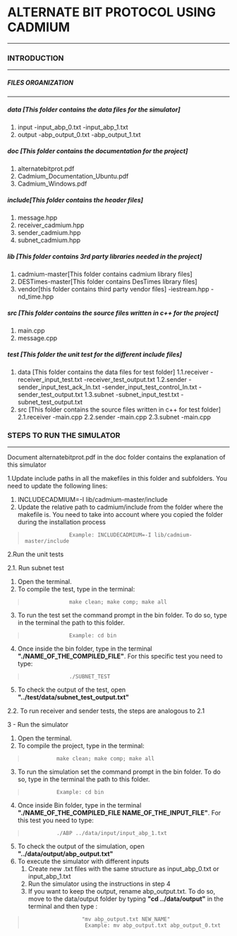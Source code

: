 # **ALTERNATE BIT PROTOCOL USING CADMIUM**
---
### INTRODUCTION
---
##### FILES ORGANIZATION
---
##### data [This folder contains the data files for the simulator]
1. input
		-input_abp_0.txt
		-input_abp_1.txt
2. output
		-abp_output_0.txt
		-abp_output_1.txt

##### doc [This folder contains the documentation for the project]
1. alternatebitprot.pdf
2. Cadmium_Documentation_Ubuntu.pdf
3. Cadmium_Windows.pdf

##### include[This folder contains the header files]
1. message.hpp
2. receiver_cadmium.hpp
3. sender_cadmium.hpp
4. subnet_cadmium.hpp

##### lib [This folder contains 3rd party libraries needed in the project]
1. cadmium-master[This folder contains cadmium library files]
2. DESTimes-master[This folder contains DesTimes library files]
3. vendor[this folder contains third party vendor files]
		-iestream.hpp
		-nd_time.hpp

##### src [This folder contains the source files written in c++ for the project]
1. main.cpp
2. message.cpp

##### test [This folder the unit test for the different include files]
1. data [This folder contains the data files for test folder]
		1.1.receiver
			-receiver_input_test.txt
			-receiver_test_output.txt
		1.2.sender
			-sender_input_test_ack_In.txt
			-sender_input_test_control_In.txt
			-sender_test_output.txt
		1.3.subnet
			-subnet_input_test.txt
			-subnet_test_output.txt
2. src [This folder contains the source files written in c++ for test folder]
		2.1.receiver
			-main.cpp
		2.2.sender
			-main.cpp
		2.3.subnet
			-main.cpp

### STEPS TO RUN THE SIMULATOR
---
Document alternatebitprot.pdf in the doc folder contains the explanation of this simulator

1.Update include paths in all the makefiles in this folder and subfolders. You need to update the following lines:

1. INCLUDECADMIUM=-I lib/cadmium-master/include
2. Update the relative path to cadmium/include from the folder where the makefile is. You need to take into account where you copied the folder during the installation process
>                   Example: INCLUDECADMIUM=-I lib/cadmium-master/include

2.Run the unit tests

2.1. Run subnet test
1. Open the terminal.
2. To compile the test, type in the terminal:
>                   make clean; make comp; make all
3. To run the test set the command prompt in the bin folder. To do so, type in the terminal the path to this folder.
>           	    Example: cd bin
4. Once inside the bin folder, type in the terminal **"./NAME_OF_THE_COMPILED_FILE"**. For this specific test you need to type:
>   			    ./SUBNET_TEST
5. To check the output of the test, open  **"../test/data/subnet_test_output.txt"**

2.2. To run receiver and sender tests, the steps are analogous to 2.1

3 - Run the simulator

1. Open the terminal.
2. To compile the project, type in the terminal:
>       		make clean; make comp; make all
3. To run the simulation set the command prompt in the bin folder. To do so, type in the terminal the path to this folder.
>       		Example: cd bin
4. Once inside Bin folder, type in the terminal **"./NAME_OF_THE_COMPILED_FILE NAME_OF_THE_INPUT_FILE"**. For this test you need to type:
>   		    ./ABP ../data/input/input_abp_1.txt
5. To check the output of the simulation, open  **"../data/output/abp_output.txt"**
6.  To execute the simulator with different inputs
    1. Create new .txt files with the same structure as input_abp_0.txt or input_abp_1.txt
	2. Run the simulator using the instructions in step 4
	3. If you want to keep the output, rename abp_output.txt. To do so, move to the data/output folder by typing **"cd ../data/output"** in the terminal and then type :
>          	            "mv abp_output.txt NEW_NAME"
>                   	 Example: mv abp_output.txt abp_output_0.txt


